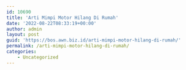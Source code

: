 ```yaml
---
id: 10690
title: 'Arti Mimpi Motor Hilang Di Rumah'
date: '2022-08-22T08:33:19+00:00'
author: admin
layout: post
guid: 'https://bos.awn.biz.id/arti-mimpi-motor-hilang-di-rumah/'
permalink: /arti-mimpi-motor-hilang-di-rumah/
categories:
    - Uncategorized
---
```


